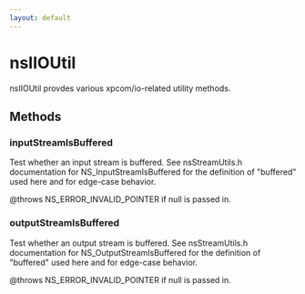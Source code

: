 ```yaml
---
layout: default
---
```


# nsIIOUtil #

nsIIOUtil provdes various xpcom/io-related utility methods.


## Methods ##

### inputStreamIsBuffered ###

Test whether an input stream is buffered.  See nsStreamUtils.h
documentation for NS_InputStreamIsBuffered for the definition of
"buffered" used here and for edge-case behavior.

@throws NS_ERROR_INVALID_POINTER if null is passed in.


### outputStreamIsBuffered ###

Test whether an output stream is buffered.  See nsStreamUtils.h
documentation for NS_OutputStreamIsBuffered for the definition of
"buffered" used here and for edge-case behavior.

@throws NS_ERROR_INVALID_POINTER if null is passed in.

